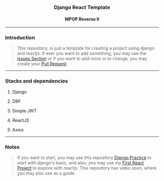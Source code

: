 <h3 align="center">Django React Template</h3>
<h4 align="center">MPOP Reverse II</h4>

---
### Introduction
> This repository, is just a template for creating a project using django and reactjs. If ever you want to add
something, you may use the [Issues Section](https://github.com/RyannKim327/Django-React-Template/issues) or if
you want to add more or to change, you may create your [Pull Request](https://github.com/RyannKim327/Django-React-Template/pulls).

---
### Stacks and dependencies
1. Django
2. DRF
3. Simple JWT

1. ReactJS
2. Axios

---
### Notes
> If you want to start, you may use this repository [Django Practice](https://github.com/RyannKim327/DjangoPractice)
to start with django's basic, and also, you may use my [First React Project](https://github.com/RyannKim327/React-First-Project)
to explore with reactjs. This repository has video soon, where you may also use as a guide.
